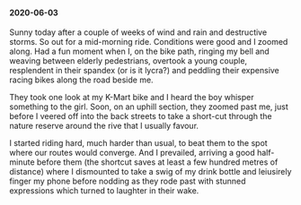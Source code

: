 #### 2020-06-03

Sunny today after a couple of weeks of wind and rain and destructive storms. So out for a mid-morning ride. Conditions were good and I zoomed along. Had a fun moment when I, on the bike path, ringing my bell and weaving between elderly pedestrians, overtook a young couple, resplendent in their spandex (or is it lycra?) and peddling their expensive racing bikes along the road beside me.

They took one look at my K-Mart bike and I heard the boy whisper something to the girl. Soon, on an uphill section, they zoomed past me, just before I veered off into the back streets to take a short-cut through the nature reserve around the rive that I usually favour.

I started riding hard, much harder than usual, to beat them to the spot where our routes would converge. And I prevailed, arriving a good half-minute before them (the shortcut saves at least a few hundred metres of distance) where I dismounted to take a swig of my drink bottle and leiusirely finger my phone before nodding as they rode past with stunned expressions which turned to laughter in their wake.